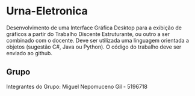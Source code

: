 # Urna-Eletronica
Desenvolvimento de uma Interface Gráfica Desktop para a exibição de gráficos a partir do Trabalho Discente Estruturante, ou outro a ser combinado com o docente. Deve ser utilizada uma linguagem orientada a objetos (sugestão C#, Java ou Python). O código do trabalho deve ser enviado ao github. 

## Grupo 

Integrantes do Grupo: Miguel Nepomuceno Gil - 5196718


